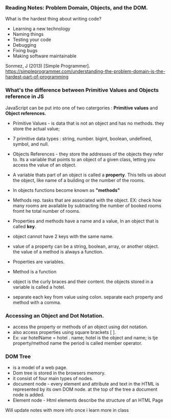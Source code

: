 ### Reading Notes: Problem Domain, Objects, and the DOM.

What is the hardest thing about writing code?

- Learning a new technology
- Naming things
- Testing your code
- Debugging
- Fixing bugs
- Making software maintainable

Sonmez, J (2013) [Simple Programmer]. https://simpleprogrammer.com/understanding-the-problem-domain-is-the-hardest-part-of-programming

### What's the difference between Primitive Values and Objects reference in JS

 JavaScript can be put into one of two catergories : **Primitive values** and **Object references.**

 - Primitive Values - is data that is not an object and has no methods. they store the actual value;
  - 7 primitive data types : string, number. bigint, boolean, undefined, symbol, and null.
- Objects References - they store the addresses of the objects they refer to. Its a variable that points to an object of a given class, letting you access the value of an object.

- A variable thats part of an object is called a **property**. This tells us about the object, like name  of a building or the number of the rooms.
- In objects functions become known as **"methods"**
- Methods rep. tasks that are associated with the object. EX: check how many rooms are available by subtracting the number of booked rooms fromt he total number of rooms.
- Properties and methods have a name and a value, In an object that is called **key**.
- object cannot have 2 keys with the same name.
- value of a property can be a string, boolean, array, or another object. the value of a method is always a function.
- Properties are variables.
- Method is a function
- object is the  curly braces and their content. the objects stored in a variable is called a hotel. 
- separate each key from value using colon. separate each property and method with a comma.

### Accessing an Object and Dot Notation.
-  access the property or methods of an object using dot notation.
- also access properties using square brackets [ ].
- Ex: var hotelName = hotel . name;
hotel is the object and name; is tje property/method name
the period is called member operator.

### DOM Tree
- is a model of a web page.
- Dom tree is stored in the browsers memory.
- it consist of four main types of nodes.
- document node - every element and attribute  and text in the HTML is represented by its own DOM node. at the top of the tree a document node is added.
- Element node - Html elements describe the structure of an HTML Page

Will update notes with more info once i learn more in class
